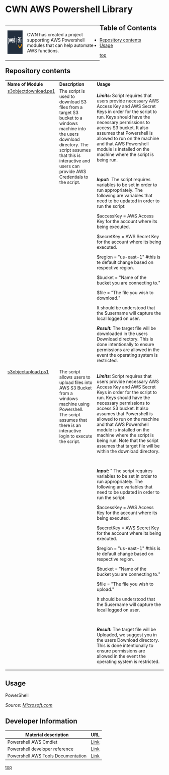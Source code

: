 # <a name="top">CWN AWS Powershell Library</a> 

<table style="width: 300px; float: left;" border="0" cellspacing="0">
<tbody>
  <tr>
    <td>
      <p align="Left"> <img src="./images/poweredby.png" width="195" height="75"> </p></td>
    <td>CWN has created a project supporting AWS Powershell modules that can help automate AWS functions.</td>
 </tr>
</tbody>
</table>

## Table of Contents

- [Repository contents](#repository-contents)
- [Usage](#usage)


[top](#top)

## Repository contents
<table border="0" cellspacing="0">
<tbody>
<tr>
<td align="top" width="25%"><strong>Name of Module</strong></td>
<td align="top" width="25%"><strong>Description</strong></td>
<td align="top" width="75%"><strong>Usage</strong></td>
</tr>
<tr VALIGN=TOP>
  <td> 
    <a href="https://github.com/cwnit/toolkits/blob/master/collections/powershell/aws/s3objectdownload.ps1">s3objectdownload.ps1</a>
  </td>
  <td>
  The script is used to download S3 files from a target S3 bucket to a windows machine into the users download directory.  The script assumes that this is interactive and users can provide AWS Credentials to the script.

  </td>
  <td>
  <p><em><strong>Limits:</strong></em> Script requires that users provide necessary AWS Access Key and AWS Secret Keys in order for the script to run. Keys should have the necessary permissions to access S3 bucket.  It also assumes that Powershell is allowed to run on the machine and that AWS Powershell module is installed on the machine where the script is being run.</p><br>
  <p><em><strong>Input:</strong></em>&nbsp; The script requires variables to be set in order to run appropriately.  The following are variables that need to be updated in order to run the script:

  $accessKey = AWS Access Key for the account where its being executed.
  
  $secretKey = AWS Secret Key for the account where its being executed.

  $region = "us-east-1" #this is te default change based on respective region.

  $bucket = "Name of the bucket you are connecting to."

  $file = "The file you wish to download."

  It should be understood that the $username will capture the local logged on user. </p>
  <p><em><strong>Result:</strong></em>&nbsp;The target file will be downloaded in the users Download directory.  This is done intentionally to ensure permissions are allowed in the event the operating system is restricted.</p>

  </td>
</tr>

<tr VALIGN=TOP>
  <td> 
    <a href="https://github.com/cwnit/toolkits/blob/master/collections/powershell/aws/s3objectupload.ps1">s3objectupload.ps1</a>
  </td>
  <td>
    The script allows users to upload files into AWS S3 Bucket from a windows machine using Powershell.  The script assumes that there is an interactive login to execute the script.
  </td>
  <td>
  <p><em><strong>Limits:</strong></em> Script requires that users provide necessary AWS Access Key and AWS Secret Keys in order for the script to run. Keys should have the necessary permissions to access S3 bucket.  It also assumes that Powershell is allowed to run on the machine and that AWS Powershell module is installed on the machine where the script is being run.  Note that the script assumes that target file will be within the download directory.</p><br>

  <p><em><strong>Input:</strong></em>&nbsp;" The script requires variables to be set in order to run appropriately.  The following are variables that need to be updated in order to run the script:

  $accessKey = AWS Access Key for the account where its being executed.
    
  $secretKey = AWS Secret Key for the account where its being executed.

  $region = "us-east-1" #this is te default change based on respective region.

  $bucket = "Name of the bucket you are connecting to."

  $file = "The file you wish to upload."

  It should be understood that the $username will capture the local logged on user.</p><br>
  <p><em><strong>Result:</strong></em>&nbsp;The target file will be Uploaded, we suggest you in the users Download directory.  This is done intentionally to ensure permissions are allowed in the event the operating system is restricted.</p>
</tr>

</tbody>
</table>



## Usage
PowerShell 

*Source:  [Microsoft.com](https://docs.microsoft.com/en-us/powershell/scripting/overview?view=powershell-7.2)*

## Developer Information ##
| Material description | URL |
| ---------- | ------------ |
| Powershell AWS Cmdlet | [Link](https://docs.aws.amazon.com/powershell/latest/reference/index.html) |
| Powershell developer reference | [Link](https://devblogs.microsoft.com/scripting/table-of-basic-powershell-commands/) |
| Powershell AWS Tools Documentation | [Link](https://docs.aws.amazon.com/powershell/) |



[top](#top)
